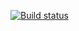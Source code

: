 [![Build status](https://ci.appveyor.com/api/projects/status/uidxiooacjgmqg32/branch/main?svg=true)](https://ci.appveyor.com/project/MilkyWay300/patter-2/branch/main)
